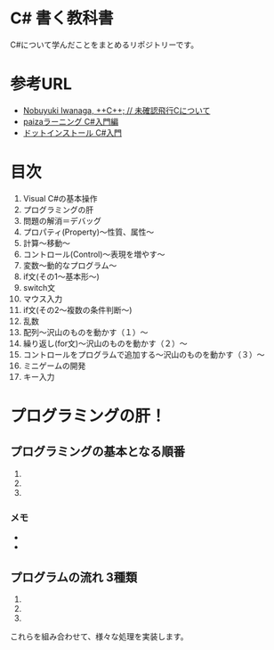# C# 書く教科書
C#について学んだことをまとめるリポジトリーです。

# 参考URL
- [Nobuyuki Iwanaga, ++C++; // 未確認飛行Cについて](http://ufcpp.net/study/csharp/index.html)
- [paizaラーニング C#入門編](https://paiza.jp/works/cs/primer)
- [ドットインストール C#入門](http://dotinstall.com/lessons/basic_csharp)

# 目次
1. Visual C#の基本操作
1. プログラミングの肝
1. 問題の解消＝デバッグ
1. プロパティ(Property)～性質、属性～
1. 計算～移動～
1. コントロール(Control)～表現を増やす～
1. 変数～動的なプログラム～
1. if文(その1～基本形～)
1. switch文
1. マウス入力
1. if文(その2～複数の条件判断～)
1. 乱数
1. 配列～沢山のものを動かす（１）～
1. 繰り返し(for文)～沢山のものを動かす（２）～
1. コントロールをプログラムで追加する～沢山のものを動かす（３）～
1. ミニゲームの開発
1. キー入力

# プログラミングの肝！
## プログラミングの基本となる順番
1.
2.
3.

### メモ
-
-

## プログラムの流れ 3種類
1.
2.
3.

これらを組み合わせて、様々な処理を実装します。

